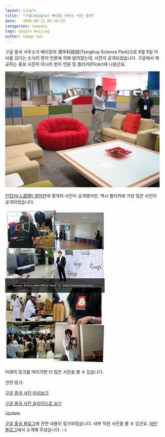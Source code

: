 ```yaml
---
layout: single
title:  "구글(Google) 베이징 사무소 사진 공개"
date:   2006-09-12 08:28:19
categories: company
tags: google beijing
author: Samgu Lee
---
```

구글 중국 사무소가 베이징의 清华科技园(Tsinghua Science Park)으로 9월 9일 이사를 갔다는 소식이 현지 언론에 의해 알려졌는데, 사진이 공개되었습니다. 구글에서 제공하는 홍보 사진이 아니라 현지 언론 및 플리커(Flickr)에 나왔군요.

![구글 베이징 사무소 내부사진](/assets/233967178_7ef1be409b.jpg)

[인민지(人民网) 영어판](http://english.people.com.cn/200609/07/eng20060907_300629.html)에 몇개의 사진이 공개됐지만, 역시 플리커에 가장 많은 사진이 공개되었습니다.

![구글 베이징 사무소 사진 모음](/assets/234834938_e43c763d57.jpg)

아래의 링크를 따라가면 더 많은 사진을 볼 수 있습니다.

관련 링크:

[구글 중국 사진 미리보기](http://www.flickr.com/photos/flypig/sets/72157594222512431/detail/)

[구글 중국 사진 슬라이드로 보기](http://www.flickr.com/photos/flypig/sets/72157594222512431/show/)

Update.

[구글 중국 블로그](http://googlechinablog.com/2006/09/blog-post_05.html)에 관련 내용이 링크되었습니다. 내부 직원 사진을 볼 수 있군요. [마틴 블로그](http://www.blogkim.com/2006/09/google-china.html)에서 소개해 주셨습니다. :-)
